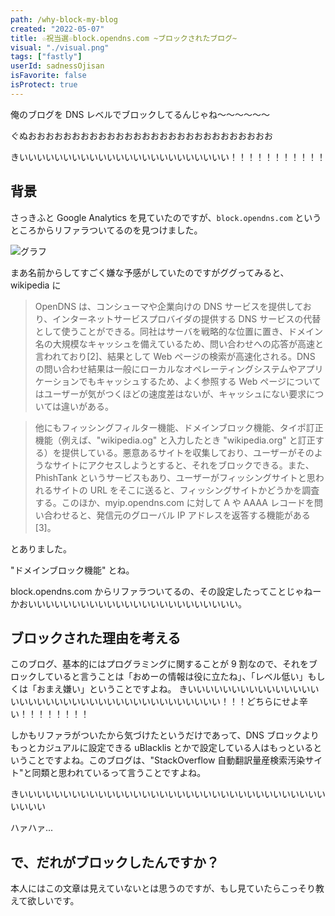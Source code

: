 ```yaml
---
path: /why-block-my-blog
created: "2022-05-07"
title: ☆祝当選☆block.opendns.com ~ブロックされたブログ~
visual: "./visual.png"
tags: ["fastly"]
userId: sadnessOjisan
isFavorite: false
isProtect: true
---
```


俺のブログを DNS レベルでブロックしてるんじゃね〜〜〜〜〜〜

ぐぬおおおおおおおおおおおおおおおおおおおおおおおおおおおお

きいいいいいいいいいいいいいいいいいいいいいいいい！！！！！！！！！！！

## 背景

さっきふと Google Analytics を見ていたのですが、`block.opendns.com` というところからリファラついてるのを見つけました。

![グラフ](./graph.png)

まあ名前からしてすごく嫌な予感がしていたのですがググってみると、wikipedia に

> OpenDNS は、コンシューマや企業向けの DNS サービスを提供しており、インターネットサービスプロバイダの提供する DNS サービスの代替として使うことができる。同社はサーバを戦略的な位置に置き、ドメイン名の大規模なキャッシュを備えているため、問い合わせへの応答が高速と言われており[2]、結果として Web ページの検索が高速化される。DNS の問い合わせ結果は一般にローカルなオペレーティングシステムやアプリケーションでもキャッシュするため、よく参照する Web ページについてはユーザーが気がつくほどの速度差はないが、キャッシュにない要求については違いがある。

> 他にもフィッシングフィルター機能、ドメインブロック機能、タイポ訂正機能（例えば、"wikipedia.og" と入力したとき "wikipedia.org" と訂正する）を提供している。悪意あるサイトを収集しており、ユーザーがそのようなサイトにアクセスしようとすると、それをブロックできる。また、PhishTank というサービスもあり、ユーザーがフィッシングサイトと思われるサイトの URL をそこに送ると、フィッシングサイトかどうかを調査する。このほか、myip.opendns.com に対して A や AAAA レコードを問い合わせると、発信元のグローバル IP アドレスを返答する機能がある[3]。

とありました。

"ドメインブロック機能" とね。

block.opendns.com からリファラついてるの、その設定したってことじゃねーかおいいいいいいいいいいいいいいいいいいいいいいいい。

## ブロックされた理由を考える

このブログ、基本的にはプログラミングに関することが 9 割なので、それをブロックしていると言うことは「おめーの情報は役に立たね」、「レベル低い」もしくは「おまえ嫌い」ということですよね。
きいいいいいいいいいいいいいいいいいいいいいいいいいいいいいいいいいいいいいいい！！！どちらにせよ辛い！！！！！！！！

しかもリファラがついたから気づけたというだけであって、DNS ブロックよりもっとカジュアルに設定できる uBlacklis とかで設定している人はもっといるということですよね。このブログは、"StackOverflow 自動翻訳量産検索汚染サイト"と同類と思われているって言うことですよね。

きいいいいいいいいいいいいいいいいいいいいいいいいいいいいいいいいいいいいいいい

ハァハァ...

## で、だれがブロックしたんですか？

本人にはこの文章は見えていないとは思うのですが、もし見ていたらこっそり教えて欲しいです。
